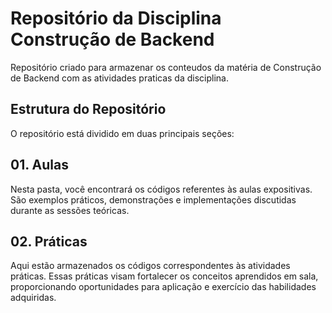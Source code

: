 # Repositório da Disciplina Construção de Backend

Repositório criado para armazenar os conteudos da matéria de Construção de Backend com as atividades praticas da disciplina.

## Estrutura do Repositório

O repositório está dividido em duas principais seções:

## 01. Aulas

Nesta pasta, você encontrará os códigos referentes às aulas expositivas. São exemplos práticos, demonstrações e implementações discutidas durante as sessões teóricas.

## 02. Práticas

Aqui estão armazenados os códigos correspondentes às atividades práticas. Essas práticas visam fortalecer os conceitos aprendidos em sala, proporcionando oportunidades para aplicação e exercício das habilidades adquiridas.